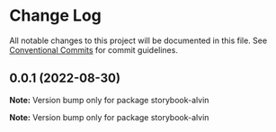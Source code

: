 # Change Log

All notable changes to this project will be documented in this file.
See [Conventional Commits](https://conventionalcommits.org) for commit guidelines.

## 0.0.1 (2022-08-30)

**Note:** Version bump only for package storybook-alvin







**Note:** Version bump only for package storybook-alvin
